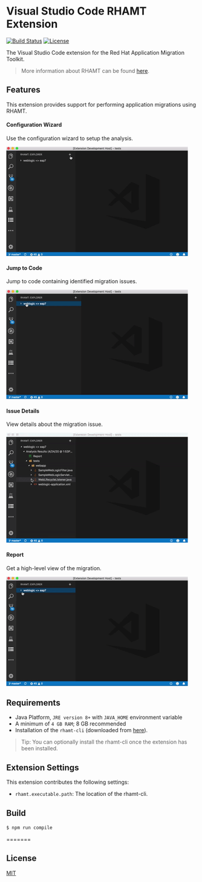 # Visual Studio Code RHAMT Extension

[![Build Status](https://travis-ci.org/windup/rhamt-vscode-extension.svg?branch=master)](https://travis-ci.org/windup/rhamt-vscode-extension)
[![License](https://img.shields.io/badge/license-MIT-brightgreen.svg)](https://github.com/windup/rhamt-vscode-extension/blob/master/README.md)

The Visual Studio Code extension for the Red Hat Application Migration Toolkit.

> More information about RHAMT can be found [here](https://developers.redhat.com/products/rhamt/overview).

## Features

This extension provides support for performing application migrations using RHAMT.

#### Configuration Wizard
Use the configuration wizard to setup the analysis.  
  
![Configuration Wizard](resources/configuration_wizard.gif)  

#### Jump to Code
Jump to code containing identified migration issues.  
  
![Configuration Wizard](resources/jump_to_code.gif)  

#### Issue Details
View details about the migration issue.  
  
![Configuration Wizard](resources/issue_details.gif)  
  
#### Report
Get a high-level view of the migration.  
  
![Configuration Wizard](resources/report.gif)  

## Requirements

* Java Platform, `JRE version 8+` with `JAVA_HOME` environment variable 
* A minimum of `4 GB RAM`; 8 GB recommended
* Installation of the `rhamt-cli` (downloaded from [here](https://github.com/johnsteele/windup/releases/download/v0.0.1-alpha/rhamt-cli-4.2.0-SNAPSHOT-offline.zip)).

> Tip: You can optionally install the rhamt-cli once the extension has been installed.

## Extension Settings

This extension contributes the following settings:

* `rhamt.executable.path`: The location of the rhamt-cli. 

## Build

```bash
$ npm run compile
```
=======

## License
[MIT](LICENSE)
